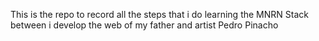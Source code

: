This is the repo to record all the steps that i do learning the MNRN Stack between i develop the web of my father and artist Pedro Pinacho
